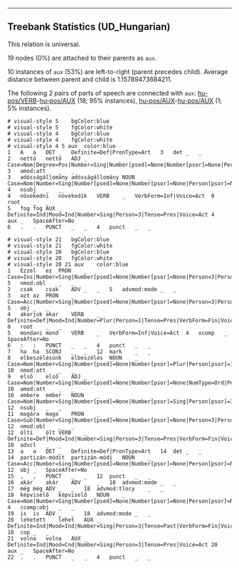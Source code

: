 

--------------------------------------------------------------------------------

## Treebank Statistics (UD_Hungarian)

This relation is universal.

19 nodes (0%) are attached to their parents as `aux`.

10 instances of `aux` (53%) are left-to-right (parent precedes child).
Average distance between parent and child is 1.15789473684211.

The following 2 pairs of parts of speech are connected with `aux`: [hu-pos/VERB]()-[hu-pos/AUX]() (18; 95% instances), [hu-pos/AUX]()-[hu-pos/AUX]() (1; 5% instances).


~~~ conllu
# visual-style 5	bgColor:blue
# visual-style 5	fgColor:white
# visual-style 4	bgColor:blue
# visual-style 4	fgColor:white
# visual-style 4 5 aux	color:blue
1	A	a	DET	_	Definite=Def|PronType=Art	3	det	_	_
2	nettó	nettó	ADJ	_	Case=Nom|Degree=Pos|Number=Sing|Number[psed]=None|Number[psor]=None|Person[psor]=None	3	amod:att	_	_
3	adósságállomány	adósságállomány	NOUN	_	Case=Nom|Number=Sing|Number[psed]=None|Number[psor]=None|Person[psor]=None	4	nsubj	_	_
4	növekedni	növekedik	VERB	_	VerbForm=Inf|Voice=Act	0	root	_	_
5	fog	fog	AUX	_	Definite=Ind|Mood=Ind|Number=Sing|Person=3|Tense=Pres|Voice=Act	4	aux	_	SpaceAfter=No
6	.	.	PUNCT	_	_	4	punct	_	_

~~~


~~~ conllu
# visual-style 21	bgColor:blue
# visual-style 21	fgColor:white
# visual-style 20	bgColor:blue
# visual-style 20	fgColor:white
# visual-style 20 21 aux	color:blue
1	Ezzel	ez	PRON	_	Case=Ins|Number=Sing|Number[psed]=None|Number[psor]=None|Person=3|Person[psor]=None|PronType=Dem	5	nmod:obl	_	_
2	csak	csak	ADV	_	_	5	advmod:mode	_	_
3	azt	az	PRON	_	Case=Acc|Number=Sing|Number[psed]=None|Number[psor]=None|Person=3|Person[psor]=None|PronType=Dem	5	obj	_	_
4	akarjuk	akar	VERB	_	Definite=Def|Mood=Ind|Number=Plur|Person=1|Tense=Pres|VerbForm=Fin|Voice=Act	0	root	_	_
5	mondani	mond	VERB	_	VerbForm=Inf|Voice=Act	4	xcomp	_	SpaceAfter=No
6	:	:	PUNCT	_	_	4	punct	_	_
7	ha	ha	SCONJ	_	_	12	mark	_	_
8	elbeszélésünk	elbeszélés	NOUN	_	Case=Nom|Number=Sing|Number[psed]=None|Number[psor]=Plur|Person[psor]=1	10	nmod:att	_	_
9	első	első	ADJ	_	Case=Nom|Number=Sing|Number[psed]=None|Number[psor]=None|NumType=Ord|Person[psor]=None	10	amod:att	_	_
10	embere	ember	NOUN	_	Case=Nom|Number=Sing|Number[psed]=None|Number[psor]=Sing|Person[psor]=3	12	nsubj	_	_
11	magára	maga	PRON	_	Case=Sub|Number=Sing|Number[psed]=None|Number[psor]=None|Person=3|Person[psor]=None|Reflex=Yes	12	nmod:obl	_	_
12	ölti	ölt	VERB	_	Definite=Def|Mood=Ind|Number=Sing|Person=3|Tense=Pres|VerbForm=Fin|Voice=Act	18	advcl	_	_
13	a	a	DET	_	Definite=Def|PronType=Art	14	det	_	_
14	partizán-módit	partizán-módi	NOUN	_	Case=Acc|Number=Sing|Number[psed]=None|Number[psor]=None|Person[psor]=None	12	obj	_	SpaceAfter=No
15	,	,	PUNCT	_	_	12	punct	_	_
16	akár	akár	ADV	_	_	18	advmod:mode	_	_
17	még	még	ADV	_	_	18	advmod:tlocy	_	_
18	képviselő	képviselő	NOUN	_	Case=Nom|Number=Sing|Number[psed]=None|Number[psor]=None|Person[psor]=None	4	ccomp:obj	_	_
19	is	is	ADV	_	_	18	advmod:mode	_	_
20	lehetett	lehet	AUX	_	Definite=Ind|Mood=Ind|Number=Sing|Person=3|Tense=Past|VerbForm=Fin|Voice=Act	18	cop	_	_
21	volna	volna	AUX	_	Definite=Ind|Mood=Cnd|Number=Sing|Person=3|Tense=Pres|Voice=Act	20	aux	_	SpaceAfter=No
22	.	.	PUNCT	_	_	4	punct	_	_

~~~


